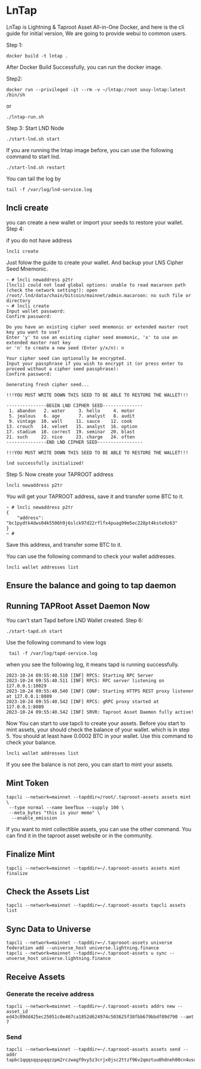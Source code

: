 # LnTap
LnTap is Lightning & Taproot Asset All-in-One Docker, and here is the cli guide for initial version,
We are going to provide webui to common users.

Step 1:
```
docker build -t lntap .
```
After Docker Build Successfully, you can run the docker image.

Step2:
```
docker run --privileged -it --rm -v ~/lntap:/root uxuy-lntap:latest /bin/sh
```
or 
```
./lntap-run.sh
```

Step 3:
Start LND Node
```
./start-lnd.sh start
```
If you are running the lntap image before, you can use the following command to start lnd.
```
./start-lnd.sh restart
```
You can tail the log by
```
tail -f /var/log/lnd-service.log
```

## lncli create
you can create a new wallet or import your seeds to restore your wallet.
Step 4:

if you do not have address
```
lncli create
```
Just folow the guide to create your wallet.
And backup your LNS Cipher Seed Mnemonic.

```
~ # lncli newaddress p2tr
[lncli] could not load global options: unable to read macaroon path (check the network setting!): open /root/.lnd/data/chain/bitcoin/mainnet/admin.macaroon: no such file or directory
~ # lncli create
Input wallet password: 
Confirm password: 

Do you have an existing cipher seed mnemonic or extended master root key you want to use?
Enter 'y' to use an existing cipher seed mnemonic, 'x' to use an extended master root key 
or 'n' to create a new seed (Enter y/x/n): n

Your cipher seed can optionally be encrypted.
Input your passphrase if you wish to encrypt it (or press enter to proceed without a cipher seed passphrase): 
Confirm password: 

Generating fresh cipher seed...

!!!YOU MUST WRITE DOWN THIS SEED TO BE ABLE TO RESTORE THE WALLET!!!

---------------BEGIN LND CIPHER SEED---------------
 1. abandon   2. water     3. hello     4. motor 
 5. jealous   6. age       7. analyst   8. audit 
 9. vintage  10. wall     11. sauce    12. cook  
13. crouch   14. velvet   15. analyst  16. option
17. stadium  18. correct  19. seminar  20. blast 
21. such     22. nice     23. charge   24. often 
---------------END LND CIPHER SEED-----------------

!!!YOU MUST WRITE DOWN THIS SEED TO BE ABLE TO RESTORE THE WALLET!!!

lnd successfully initialized!
```
Step 5:
Now create your TAPROOT address
```
lncli newaddress p2tr
```
You will get your TAPROOT address, save it and transfer some BTC to it.
```
~ # lncli newaddress p2tr
{
    "address": "bc1pydtk4dws04k5506h9j6slck97d22rflfx4puag99m5ec228pt4kste9z63"
}
~ # 
```
Save this address, and transfer some BTC to it.


 You can use the following command to check your wallet addresses.
```
lncli wallet addresses list
```

## Ensure the balance and going to tap daemon

## Running TAPRoot Asset Daemon Now
You can't start Tapd before LND Wallet created.
Step 6:
```
./start-tapd.sh start
```
Use the following command to view logs
```
 tail -f /var/log/tapd-service.log 
```
when you see the following log, it means tapd is running successfully.
```
2023-10-24 09:55:40.510 [INF] RPCS: Starting RPC Server
2023-10-24 09:55:40.511 [INF] RPCS: RPC server listening on 127.0.0.1:10029
2023-10-24 09:55:40.540 [INF] CONF: Starting HTTPS REST proxy listener at 127.0.0.1:8089
2023-10-24 09:55:40.542 [INF] RPCS: gRPC proxy started at 127.0.0.1:8089
2023-10-24 09:55:40.542 [INF] SRVR: Taproot Asset Daemon fully active!
```
Now You can start to use tapcli to create your assets.
Before you start to mint assets, your should check the balance of your wallet.
which is in step 5. You should at least have 0.0002 BTC in your wallet.
Use this command to check your balance.
```
lncli wallet addresses list
```
If you see the balance is not zero, you can start to mint your assets.

## Mint Token
```
tapcli --network=mainnet --tapddir=/root/.taprooot-assets assets mint \
 --type normal --name beefbux --supply 100 \
 --meta_bytes "this is your memo" \
  --enable_emission
```
If you want to mint collectible assets, you can use the other command. 
You can find it in the taproot asset website or in the community.

## Finalize Mint
```
tapcli --network=mainnet --tapddir=~/.taprooot-assets assets mint finalize
```

## Check the Assets List
```
tapcli --network=mainnet --tapddir=~/.taprooot-assets tapcli assets list
```

## Sync Data to Universe
```
tapcli --network=mainnet --tapddir=~/.taprooot-assets universe federation add --universe_host universe.lightning.finance
tapcli --network=mainnet --tapddir=~/.taprooot-assets u sync --unverse_host universe.lightning.finance
```
## Receive Assets

### Generate the receive address
```
tapcli --network=mainnet --tapddir=~/.taprooot-assets addrs new --asset_id ed43c09dd425ec25051c0e467ca1852d624974c503625f38fbb679bbdf89d790 --amt 7
```
### Send 
```
tapcli --network=mainnet --tapddir=~/.taprooot-assets assets send --addr tapbc1qqqsqqspqqzzpm2rczwagf0vy5z3crjx0jsc2ttzf96v2qmztuu0hdneh00cn4usq5ss89mey0962l2gjldu8z25gfexxg0dfax5qx9efgntn3spswdhelyeqcss9wam6p2ngmv7rc9j50gt7e2rdsjfeh5wj0rjzx9xhlgglntny6trpqss8vg4vmyczxctwjx6hydyh5sj9jcyuankp444az39vr4kjw8tewwepgqswrpww4hxjan9wfek2unsvvaz7tm4de5hvetjwdjjumrfva58gmnfdenjuenfdeskucm98gcnqvpj8yevw3gx
```